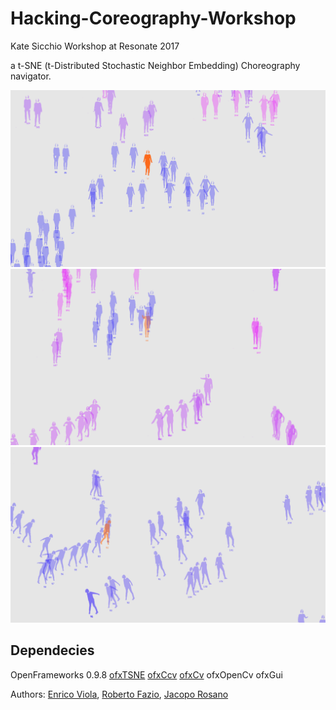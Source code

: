 # Hacking-Coreography-Workshop
Kate Sicchio Workshop at Resonate 2017

a t-SNE (t-Distributed Stochastic Neighbor Embedding) Choreography navigator.

![alt tag](res17/5.png)
![alt tag](res17/6.png)
![alt tag](res17/7.png)

## Dependecies

OpenFrameworks 0.9.8
[ofxTSNE](https://github.com/genekogan/ofxTSNE)
[ofxCcv](https://github.com/kylemcdonald/ofxCcv)
[ofxCv](https://github.com/kylemcdonald/ofxCv)
ofxOpenCv
ofxGui

Authors: [Enrico Viola](https://github.com/naus3a/), [Roberto Fazio](https://github.com/robertofazio), [Jacopo Rosano](https://github.com/jacoporosano)

